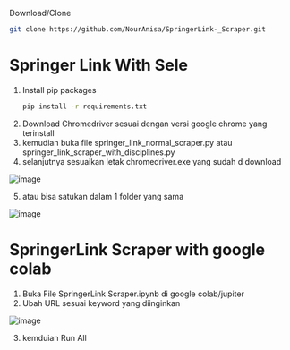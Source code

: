 Download/Clone
   ```sh
   git clone https://github.com/NourAnisa/SpringerLink-_Scraper.git
   ```

# Springer Link With Sele
1. Install pip packages
   ```bash
   pip install -r requirements.txt
   ```
 2. Download Chromedriver sesuai dengan versi google chrome yang terinstall
 3. kemudian buka file springer_link_normal_scraper.py atau springer_link_scraper_with_disciplines.py
 4. selanjutnya sesuaikan letak chromedriver.exe yang sudah d download
 
 ![image](https://user-images.githubusercontent.com/48305341/209478956-6e3f3d1e-4bfe-4b5b-b24f-0a77356f9d05.png)
 
 5. atau bisa satukan dalam 1 folder yang sama
 
 ![image](https://user-images.githubusercontent.com/48305341/209478996-fa959435-1cf4-46a4-bc90-e3cd37fa13e6.png)

# SpringerLink Scraper with google colab
1. Buka File SpringerLink Scraper.ipynb di google colab/jupiter
2. Ubah URL sesuai keyword yang diinginkan

![image](https://user-images.githubusercontent.com/48305341/209479216-99d3c070-f698-4beb-9153-d68383de82d3.png)

3. kemduian Run All
